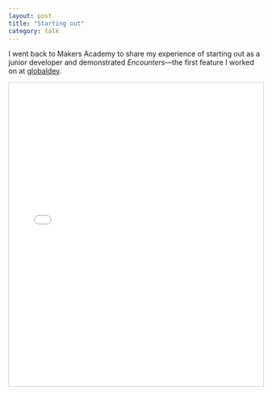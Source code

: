 ```yaml
---
layout: post
title: "Starting out"
category: talk
---
```

I went back to Makers Academy to share my experience of starting out as a junior developer and demonstrated _Encounters_&mdash;the first feature I worked on at [globaldev].
<div class="embed-container  ratio4x3  slideshare">
    <iframe src="//www.slideshare.net/slideshow/embed_code/42636422" width="100%" height="600" frameborder="0" marginwidth="0" marginheight="0" scrolling="no" style="border:1px solid #CCC; border-width:1px; margin-bottom:5px; max-width: 100%;" allowfullscreen> </iframe>
</div>

[globaldev]: http://globaldev.co.uk
